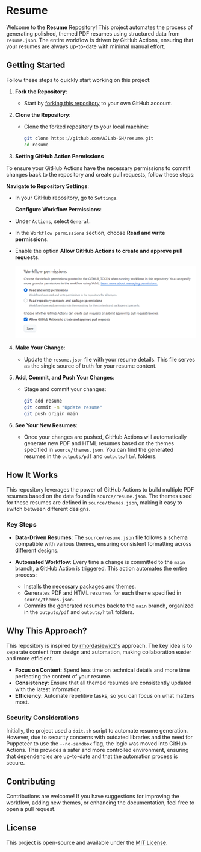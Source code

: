 # Resume

Welcome to the **Resume** Repository! This project automates the process of generating polished, themed PDF resumes using structured data from `resume.json`. The entire workflow is driven by GitHub Actions, ensuring that your resumes are always up-to-date with minimal manual effort.

## Getting Started

Follow these steps to quickly start working on this project:

1. **Fork the Repository**:
   - Start by [forking this repository](https://github.com/AJLab-GH/resume/fork) to your own GitHub account.

2. **Clone the Repository**:
   - Clone the forked repository to your local machine:

     ```bash
     git clone https://github.com/AJLab-GH/resume.git
     cd resume
     ```

3. **Setting GitHub Action Permissions**

To ensure your GitHub Actions have the necessary permissions to commit changes back to the repository and create pull requests, follow these steps:

  **Navigate to Repository Settings**:

- In your GitHub repository, go to `Settings`.

  **Configure Workflow Permissions**:

- Under `Actions`, select `General`.
- In the `Workflow permissions` section, choose **Read and write permissions**.
- Enable the option **Allow GitHub Actions to create and approve pull requests**.

   ![GitHub Actions Workflow Permissions](images/workflow-permissions.PNG)

4. **Make Your Change**:
   - Update the `resume.json` file with your resume details. This file serves as the single source of truth for your resume content.

5. **Add, Commit, and Push Your Changes**:
   - Stage and commit your changes:

     ```bash
     git add resume
     git commit -m "Update resume"
     git push origin main
     ```

6. **See Your New Resumes**:
   - Once your changes are pushed, GitHub Actions will automatically generate new PDF and HTML resumes based on the themes specified in `source/themes.json`. You can find the generated resumes in the `outputs/pdf` and `outputs/html` folders.

## How It Works

This repository leverages the power of GitHub Actions to build multiple PDF resumes based on the data found in `source/resume.json`. The themes used for these resumes are defined in `source/themes.json`, making it easy to switch between different designs.

### Key Steps

- **Data-Driven Resumes**: The `source/resume.json` file follows a schema compatible with various themes, ensuring consistent formatting across different designs.
  
- **Automated Workflow**: Every time a change is committed to the `main` branch, a GitHub Action is triggered. This action automates the entire process:
  - Installs the necessary packages and themes.
  - Generates PDF and HTML resumes for each theme specified in `source/themes.json`.
  - Commits the generated resumes back to the `main` branch, organized in the `outputs/pdf` and `outputs/html` folders.

## Why This Approach?

This repository is inspired by [rmordasiewicz's](https://github.com/rmordasiewicz) approach. The key idea is to separate content from design and automation, making collaboration easier and more efficient.

- **Focus on Content**: Spend less time on technical details and more time perfecting the content of your resume.
- **Consistency**: Ensure that all themed resumes are consistently updated with the latest information.
- **Efficiency**: Automate repetitive tasks, so you can focus on what matters most.

### Security Considerations

Initially, the project used a `doit.sh` script to automate resume generation. However, due to security concerns with outdated libraries and the need for Puppeteer to use the `--no-sandbox` flag, the logic was moved into GitHub Actions. This provides a safer and more controlled environment, ensuring that dependencies are up-to-date and that the automation process is secure.

## Contributing

Contributions are welcome! If you have suggestions for improving the workflow, adding new themes, or enhancing the documentation, feel free to open a pull request.

## License

This project is open-source and available under the [MIT License](LICENSE).
